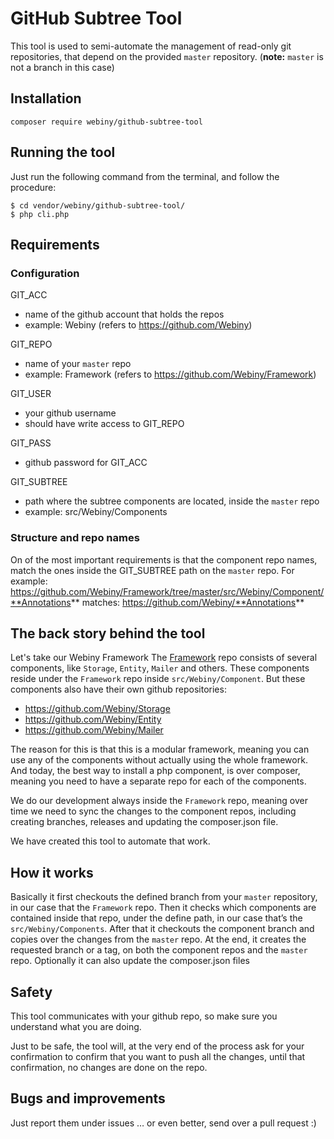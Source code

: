 GitHub Subtree Tool
===================

This tool is used to semi-automate the management of read-only git repositories,
that depend on the provided `master` repository.
(**note:** `master` is not a branch in this case)

## Installation

```
composer require webiny/github-subtree-tool
```

## Running the tool

Just run the following command from the terminal, and follow the procedure:
```
$ cd vendor/webiny/github-subtree-tool/
$ php cli.php
```
## Requirements

### Configuration

GIT_ACC
- name of the github account that holds the repos
- example: Webiny (refers to https://github.com/Webiny)

GIT_REPO
- name of your `master` repo
- example: Framework (refers to https://github.com/Webiny/Framework)

GIT_USER
- your github username
- should have write access to GIT_REPO

GIT_PASS
- github password for GIT_ACC

GIT_SUBTREE
- path where the subtree components are located, inside the `master` repo
- example: src/Webiny/Components

### Structure and repo names

On of the most important requirements is that the component repo names, match the ones inside the GIT_SUBTREE path on the `master` repo.
For example: https://github.com/Webiny/Framework/tree/master/src/Webiny/Component/**Annotations**
matches: https://github.com/Webiny/**Annotations**


## The back story behind the tool

Let's take our Webiny Framework
The [Framework](https://githuh.com/webiny/framework) repo consists of several components,
like `Storage`, `Entity`, `Mailer` and others.
These components reside under the `Framework` repo inside `src/Webiny/Component`.
But these components also have their own github repositories:
- https://github.com/Webiny/Storage
- https://github.com/Webiny/Entity
- https://github.com/Webiny/Mailer

The reason for this is that this is a modular framework, meaning you can use
any of the components without actually using the whole framework. And today, the best way to install a php component, is over composer, meaning you need to have a separate repo for each of the components.

We do our development always inside the `Framework` repo, meaning over time we need to sync the changes to the component repos, including creating branches, releases and updating the composer.json file.

We have created this tool to automate that work.

## How it works

Basically it first checkouts the defined branch from your `master` repository, in our case that the `Framework` repo.
Then it checks which components are contained inside that repo, under the define path, in our case that’s the `src/Webiny/Components`.
After that it checkouts the component branch and copies over the changes from the `master` repo.
At the end, it creates the requested branch or a tag, on both the component repos and the `master` repo.
Optionally it can also update the composer.json files

## Safety

This tool communicates with your github repo, so make sure you understand what you are doing.

Just to be safe, the tool will, at the very end of the process ask for your confirmation to confirm that you want to push all the changes, until that confirmation, no changes are done on the repo.

## Bugs and improvements

Just report them under issues … or even better, send over a pull request :)
